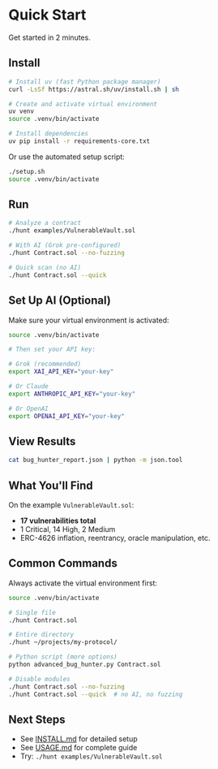 # Quick Start

Get started in 2 minutes.

## Install

```bash
# Install uv (fast Python package manager)
curl -LsSf https://astral.sh/uv/install.sh | sh

# Create and activate virtual environment
uv venv
source .venv/bin/activate

# Install dependencies
uv pip install -r requirements-core.txt
```

Or use the automated setup script:

```bash
./setup.sh
source .venv/bin/activate
```

## Run

```bash
# Analyze a contract
./hunt examples/VulnerableVault.sol

# With AI (Grok pre-configured)
./hunt Contract.sol --no-fuzzing

# Quick scan (no AI)
./hunt Contract.sol --quick
```

## Set Up AI (Optional)

Make sure your virtual environment is activated:

```bash
source .venv/bin/activate

# Then set your API key:

# Grok (recommended)
export XAI_API_KEY="your-key"

# Or Claude
export ANTHROPIC_API_KEY="your-key"

# Or OpenAI
export OPENAI_API_KEY="your-key"
```

## View Results

```bash
cat bug_hunter_report.json | python -m json.tool
```

## What You'll Find

On the example `VulnerableVault.sol`:
- **17 vulnerabilities total**
- 1 Critical, 14 High, 2 Medium
- ERC-4626 inflation, reentrancy, oracle manipulation, etc.

## Common Commands

Always activate the virtual environment first:

```bash
source .venv/bin/activate

# Single file
./hunt Contract.sol

# Entire directory
./hunt ~/projects/my-protocol/

# Python script (more options)
python advanced_bug_hunter.py Contract.sol

# Disable modules
./hunt Contract.sol --no-fuzzing
./hunt Contract.sol --quick  # no AI, no fuzzing
```

## Next Steps

- See [INSTALL.md](INSTALL.md) for detailed setup
- See [USAGE.md](USAGE.md) for complete guide
- Try: `./hunt examples/VulnerableVault.sol`
